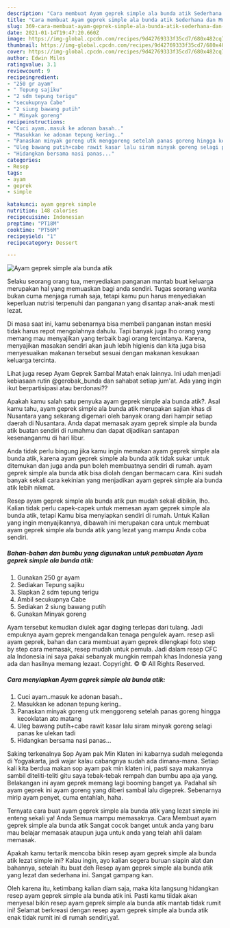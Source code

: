 ```yaml
---
description: "Cara membuat Ayam geprek simple ala bunda atik Sederhana dan Mudah Dibuat"
title: "Cara membuat Ayam geprek simple ala bunda atik Sederhana dan Mudah Dibuat"
slug: 369-cara-membuat-ayam-geprek-simple-ala-bunda-atik-sederhana-dan-mudah-dibuat
date: 2021-01-14T19:47:20.660Z
image: https://img-global.cpcdn.com/recipes/9d42769333f35cd7/680x482cq70/ayam-geprek-simple-ala-bunda-atik-foto-resep-utama.jpg
thumbnail: https://img-global.cpcdn.com/recipes/9d42769333f35cd7/680x482cq70/ayam-geprek-simple-ala-bunda-atik-foto-resep-utama.jpg
cover: https://img-global.cpcdn.com/recipes/9d42769333f35cd7/680x482cq70/ayam-geprek-simple-ala-bunda-atik-foto-resep-utama.jpg
author: Edwin Miles
ratingvalue: 3.1
reviewcount: 9
recipeingredient:
- "250 gr ayam"
- " Tepung sajiku"
- "2 sdm tepung terigu"
- "secukupnya Cabe"
- "2 siung bawang putih"
- " Minyak goreng"
recipeinstructions:
- "Cuci ayam..masuk ke adonan basah.."
- "Masukkan ke adonan tepung kering.."
- "Panaskan minyak goreng utk menggoreng setelah panas goreng hingga kecoklatan ato matang"
- "Uleg bawang putih+cabe rawit kasar lalu siram minyak goreng selagi panas ke ulekan tadi"
- "Hidangkan bersama nasi panas..."
categories:
- Resep
tags:
- ayam
- geprek
- simple

katakunci: ayam geprek simple 
nutrition: 148 calories
recipecuisine: Indonesian
preptime: "PT18M"
cooktime: "PT56M"
recipeyield: "1"
recipecategory: Dessert

---
```



![Ayam geprek simple ala bunda atik](https://img-global.cpcdn.com/recipes/9d42769333f35cd7/680x482cq70/ayam-geprek-simple-ala-bunda-atik-foto-resep-utama.jpg)

Selaku seorang orang tua, menyediakan panganan mantab buat keluarga merupakan hal yang memuaskan bagi anda sendiri. Tugas seorang  wanita bukan cuma menjaga rumah saja, tetapi kamu pun harus menyediakan keperluan nutrisi terpenuhi dan panganan yang disantap anak-anak mesti lezat.

Di masa  saat ini, kamu sebenarnya bisa membeli panganan instan meski tidak harus repot mengolahnya dahulu. Tapi banyak juga lho orang yang memang mau menyajikan yang terbaik bagi orang tercintanya. Karena, menyajikan masakan sendiri akan jauh lebih higienis dan kita juga bisa menyesuaikan makanan tersebut sesuai dengan makanan kesukaan keluarga tercinta. 

Lihat juga resep Ayam Geprek Sambal Matah enak lainnya. Ini udah menjadi kebiasaan rutin @gerobak_bunda dan sahabat setiap jum&#39;at. Ada yang ingin ikut berpartisipasi atau berdonasi??

Apakah kamu salah satu penyuka ayam geprek simple ala bunda atik?. Asal kamu tahu, ayam geprek simple ala bunda atik merupakan sajian khas di Nusantara yang sekarang digemari oleh banyak orang dari hampir setiap daerah di Nusantara. Anda dapat memasak ayam geprek simple ala bunda atik buatan sendiri di rumahmu dan dapat dijadikan santapan kesenanganmu di hari libur.

Anda tidak perlu bingung jika kamu ingin memakan ayam geprek simple ala bunda atik, karena ayam geprek simple ala bunda atik tidak sukar untuk ditemukan dan juga anda pun boleh membuatnya sendiri di rumah. ayam geprek simple ala bunda atik bisa diolah dengan bermacam cara. Kini sudah banyak sekali cara kekinian yang menjadikan ayam geprek simple ala bunda atik lebih nikmat.

Resep ayam geprek simple ala bunda atik pun mudah sekali dibikin, lho. Kalian tidak perlu capek-capek untuk memesan ayam geprek simple ala bunda atik, tetapi Kamu bisa menyiapkan sendiri di rumah. Untuk Kalian yang ingin menyajikannya, dibawah ini merupakan cara untuk membuat ayam geprek simple ala bunda atik yang lezat yang mampu Anda coba sendiri.

<!--inarticleads1-->

##### Bahan-bahan dan bumbu yang digunakan untuk pembuatan Ayam geprek simple ala bunda atik:

1. Gunakan 250 gr ayam
1. Sediakan  Tepung sajiku
1. Siapkan 2 sdm tepung terigu
1. Ambil secukupnya Cabe
1. Sediakan 2 siung bawang putih
1. Gunakan  Minyak goreng


Ayam tersebut kemudian diulek agar daging terlepas dari tulang. Jadi empuknya ayam geprek mengandalkan tenaga pengulek ayam. resep asli ayam geprek, bahan dan cara membuat ayam geprek dilengkapi foto step by step cara memasak, resep mudah untuk pemula. Jadi dalam resep CFC ala Indonesia ini saya pakai sebanyak mungkin rempah khas Indonesia yang ada dan hasilnya memang lezaat. Copyright. © © All Rights Reserved. 

<!--inarticleads2-->

##### Cara menyiapkan Ayam geprek simple ala bunda atik:

1. Cuci ayam..masuk ke adonan basah..
1. Masukkan ke adonan tepung kering..
1. Panaskan minyak goreng utk menggoreng setelah panas goreng hingga kecoklatan ato matang
1. Uleg bawang putih+cabe rawit kasar lalu siram minyak goreng selagi panas ke ulekan tadi
1. Hidangkan bersama nasi panas...


Saking terkenalnya Sop Ayam pak Min Klaten ini kabarnya sudah melegenda di Yogyakarta, jadi wajar kalau cabangnya sudah ada dimana-mana. Setiap kali kita berdua makan sop ayam pak min klaten ini, pasti saya makannya sambil diteliti-teliti gitu saya tebak-tebak rempah dan bumbu apa aja yang. Belakangan ini ayam geprek memang lagi booming banget ya. Padahal sih ayam geprek ini ayam goreng yang diberi sambal lalu digeprek. Sebenarnya mirip ayam penyet, cuma entahlah, haha. 

Ternyata cara buat ayam geprek simple ala bunda atik yang lezat simple ini enteng sekali ya! Anda Semua mampu memasaknya. Cara Membuat ayam geprek simple ala bunda atik Sangat cocok banget untuk anda yang baru mau belajar memasak ataupun juga untuk anda yang telah ahli dalam memasak.

Apakah kamu tertarik mencoba bikin resep ayam geprek simple ala bunda atik lezat simple ini? Kalau ingin, ayo kalian segera buruan siapin alat dan bahannya, setelah itu buat deh Resep ayam geprek simple ala bunda atik yang lezat dan sederhana ini. Sangat gampang kan. 

Oleh karena itu, ketimbang kalian diam saja, maka kita langsung hidangkan resep ayam geprek simple ala bunda atik ini. Pasti kamu tiidak akan menyesal bikin resep ayam geprek simple ala bunda atik mantab tidak rumit ini! Selamat berkreasi dengan resep ayam geprek simple ala bunda atik enak tidak rumit ini di rumah sendiri,ya!.

